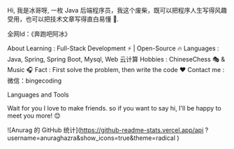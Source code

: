 Hi, 我是冰哥呀, 一枚 Java 后端程序员，我这个废柴，既可以把程序人生写得风趣受用，也可以把技术文章写得直白易懂 🚀.

全网Id：《奔跑吧阿冰》

About
Learning : Full-Stack Development ⚡ | Open-Source 🔥
Languages : Java, Spring, Spring Boot, Mysql, Web 云计算
Hobbies : ChineseChess 🎭 & Music 🎧
Fact : First solve the problem, then write the code ❤️
Contact me : 微信：bingecoding

Languages and Tools
     


Wait for you
 I love to make friends. so if you want to say hi, I'll be happy to meet you more! 😊
 
 ![Anurag 的 GitHub 统计](https://github-readme-stats.vercel.app/api ?username=anuraghazra&show_icons=true&theme=radical )
 
<!--
**Datalong/Datalong** is a ✨ _special_ ✨ repository because its `README.md` (this file) appears on your GitHub profile.

Here are some ideas to get you started:

- 🔭 I’m currently working on ...
- 🌱 I’m currently learning ...
- 👯 I’m looking to collaborate on ...
- 🤔 I’m looking for help with ...
- 💬 Ask me about ...
- 📫 How to reach me: ...
- 😄 Pronouns: ...
- ⚡ Fun fact: ...
-->
